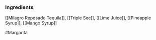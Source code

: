 ### Ingredients

[[Milagro Reposado Tequila]], [[Triple Sec]], [[Lime Juice]], [[Pineapple Syrup]], [[Mango Syrup]]

#Margarita